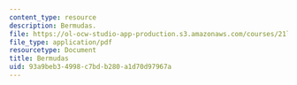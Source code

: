 ```yaml
---
content_type: resource
description: Bermudas.
file: https://ol-ocw-studio-app-production.s3.amazonaws.com/courses/21l-449-end-of-nature-spring-2002/93a9beb34998c7bdb280a1d70d97967a_lecture4c.pdf
file_type: application/pdf
resourcetype: Document
title: Bermudas
uid: 93a9beb3-4998-c7bd-b280-a1d70d97967a
---
```

